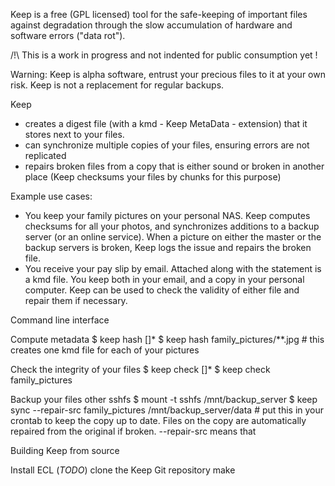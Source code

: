 Keep is a free (GPL licensed) tool for the safe-keeping of important files against degradation through the slow accumulation of hardware and software errors ("data rot").

/!\ This is a work in progress and not indented for public consumption yet !


Warning: Keep is alpha software, entrust your precious files to it at your own risk.
Keep is not a replacement for regular backups.

Keep
  * creates a digest file (with a kmd - Keep MetaData - extension) that it stores next to your files.
  * can synchronize multiple copies of your files, ensuring errors are not replicated
  * repairs broken files from a copy that is either sound or broken in another place (Keep checksums your files by chunks for this purpose)
  
Example use cases:
  * You keep your family pictures on your personal NAS. Keep computes checksums for all your photos, and synchronizes additions to a backup server (or an online service). When a picture on either the master or the backup servers is broken, Keep logs the issue and repairs the broken file.
  * You receive your pay slip by email. Attached along with the statement is a kmd file. You keep both in your email, and a copy in your personal computer. Keep can be used to check the validity of either file and repair them if necessary.
  

Command line interface

Compute metadata
    $ keep hash <file> [<file>]*
    $ keep hash family_pictures/**.jpg # this creates one kmd file for each of your pictures
    
Check the integrity of your files
    $ keep check <file> [<file>]*
    $ keep check family_pictures
    
Backup your files other sshfs
    $ mount -t sshfs /mnt/backup_server
    $ keep sync --repair-src family_pictures /mnt/backup_server/data  # put this in your crontab to keep the copy up to date. Files on the copy are automatically repaired from the original if broken. --repair-src means that 



Building Keep from source

Install ECL (*TODO*)
clone the Keep Git repository
make